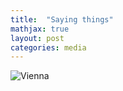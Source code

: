 ```yaml
---
title:  "Saying things"
mathjax: true
layout: post
categories: media
---
```


![Vienna](https://f4.bcbits.com/img/0030972589_20.jpg)
